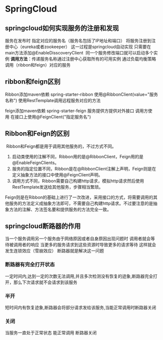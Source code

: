 # SpringCloud

## springcloud如何实现服务的注册和发现
服务在发布时 指定对应的服务名（服务名包括了IP地址和端口） 将服务注册到注册中心（eureka或者zookeeper）
这一过程是springcloud自动实现 只需要在main方法添加@EnableDisscoveryClient  同一个服务修改端口就可以启动多个实例
**调用方法**：传递服务名称通过注册中心获取所有的可用实例 通过负载均衡策略调用（ribbon和feign）对应的服务

## ribbon和feign区别
Ribbon添加maven依赖 spring-starter-ribbon 使用@RibbonClient(value="服务名称") 使用RestTemplate调用远程服务对应的方法

feign添加maven依赖 spring-starter-feign 服务提供方提供对外接口 调用方使用 在接口上使用@FeignClient("指定服务名")

## Ribbon和Feign的区别
 Ribbon和Feign都是用于调用其他服务的，不过方式不同。
1. 启动类使用的注解不同，Ribbon用的是@RibbonClient，Feign用的是@EnableFeignClients。
2. 服务的指定位置不同，Ribbon是在@RibbonClient注解上声明，Feign则是在定义抽象方法的接口中使用@FeignClient声明。
3. 调用方式不同，Ribbon需要自己构建http请求，模拟http请求然后使用RestTemplate发送给其他服务，步骤相当繁琐。

Feign则是在Ribbon的基础上进行了一次改进，采用接口的方式，将需要调用的其他服务的方法定义成抽象方法即可，不需要自己构建http请求。不过要注意的是抽象方法的注解、方法签名要和提供服务的方法完全一致。

## springcloud断路器的作用
当一个服务调用另一个服务由于网络原因或者自身原因出现问题时 调用者就会等待被调用者的响应 当更多的服务请求到这些资源时导致更多的请求等待 这样就会发生连锁效应（雪崩效应） 断路器就是解决这一问题

### 断路器有完全打开状态
一定时间内,达到一定的次数无法调用,并且多次检测没有恢复的迹象,断路器完全打开，那么下次请求就不会请求到该服务
### 半开
短时间内有恢复迹象,断路器会将部分请求发给该服务,当能正常调用时断路器关闭
### 关闭
当服务一直处于正常状态 能正常调用 断路器关闭
